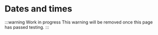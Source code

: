 # Dates and times
:::warning Work in progress
<centered-image src="/img/work-in-progress.png" />
This warning will be removed once this page has passed testing.
:::
